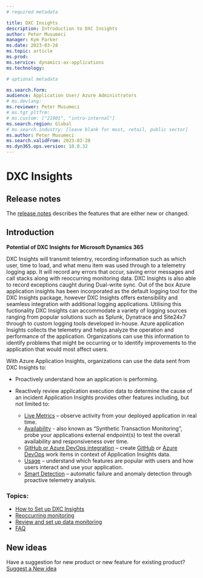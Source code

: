 ```yaml
---
# required metadata

title: DXC Insights
description: Introduction to DXC Insights
author: Peter Musumeci
manager: Kym Parker
ms.date: 2023-03-28
ms.topic: article
ms.prod: 
ms.service: dynamics-ax-applications
ms.technology: 

# optional metadata

ms.search.form: 
audience: Application User/ Azure Administrators
# ms.devlang: 
ms.reviewer: Peter Musumeci
# ms.tgt_pltfrm: 
# ms.custom: ["21901", "intro-internal"]
ms.search.region: Global
# ms.search.industry: [leave blank for most, retail, public sector]
ms.author: Peter Musumeci
ms.search.validFrom: 2023-03-28
ms.dyn365.ops.version: 10.0.32
---
```


# DXC Insights

## Release notes
The [release notes](Release-notes.md) describes the features that are either new or changed. 

## Introduction

**Potential of DXC Insights for Microsoft Dynamics 365**

DXC Insights will transmit telemtry, recording information such as which user, time to load, and what menu item was used through to a telemetry logging app. It will record any errors that occur, saving error messages and call stacks along with reoccurring monitoring data. DXC Insights is also able to record exceptions caught during Dual-write sync.
Out of the box Azure application insights has been incorporated as the default logging tool for the DXC Insights package, however DXC Insights offers extensibility and seamless integration with additional logging applications. Utilising this fuctionality DXC Insights can accommodate a variety of logging sources ranging from popular solutions such as Splunk, Dynatrace and Site24x7 through to custom logging tools developed in-house.
Azure application Insights collects the telemetry and helps analyze the operation and performance of the application. Organizations can use this information to identify problems that might be occurring or to identify improvements to the application that would most affect users.



With Azure Application Insights, organizations can use the data sent from DXC Insights to:
- Proactively understand how an application is performing.  
  
- Reactively review application execution data to determine the cause of an incident
Application Insights provides other features including, but not limited to: <br>
    -  [Live Metrics](https://learn.microsoft.com/en-us/azure/azure-monitor/app/live-stream) – observe activity from your deployed application in real time.<br>
    - [Availability](https://learn.microsoft.com/en-us/azure/azure-monitor/app/availability-overview) - also known as “Synthetic Transaction Monitoring”, probe your applications external endpoint(s) to test the overall availability and responsiveness over time.<br>
    - [GitHub or Azure DevOps integration](https://learn.microsoft.com/en-us/azure/azure-monitor/app/work-item-integration) – create [GitHub](https://learn.microsoft.com/en-us/training/paths/github-administration-products/) or [Azure DevOps](https://learn.microsoft.com/en-us/azure/devops/) work items in context of Application Insights data.<br>
    - [Usage](https://learn.microsoft.com/en-us/azure/azure-monitor/app/usage-overview) – understand which features are popular with users and how users interact and use your application.<br>
  - [Smart Detection](https://learn.microsoft.com/en-us/azure/azure-monitor/app/proactive-diagnostics) – automatic failure and anomaly detection through proactive telemetry analysis.<br>


### Topics:<br>
- [How to Set up DXC Insights](../DXC-INSIGHTS/setup.md)
- [Reoccurring monitoring](../DXC-INSIGHTS/Reoccurring_monitoring.md)
- [Review and set up data monitoring](../DXC-INSIGHTS/Review_and_set_up_monitored_data.md)
- [FAQ](../DXC-INSIGHTS/FAQ.md)


## New ideas
Have a suggestion for new product or new feature for existing product? [Suggest a New idea](https://forms.office.com/r/U9twpSt3in)
